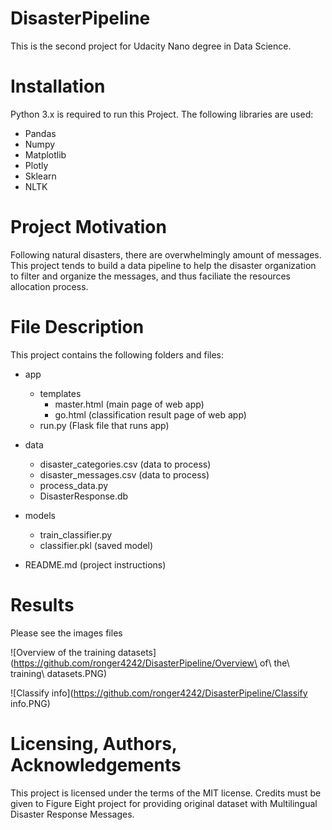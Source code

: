 # DisasterPipeline
This is the second project for Udacity Nano degree in Data Science.
# Installation
Python 3.x is required to run this Project. The following libraries are used:
* Pandas
* Numpy
* Matplotlib
* Plotly
* Sklearn
* NLTK

# Project Motivation
Following natural disasters, there are overwhelmingly amount of messages. This project tends to build a data pipeline to help the disaster organization to filter and organize the messages, and thus faciliate the resources allocation process. 

# File Description
This project contains the following folders and files:
* app
   * templates
      * master.html (main page of web app)
      * go.html (classification result page of web app)
   * run.py (Flask file that runs app)
* data
   * disaster_categories.csv (data to process)
   * disaster_messages.csv (data to process)
   * process_data.py
   * DisasterResponse.db

* models
   * train_classifier.py
   * classifier.pkl (saved model)

* README.md (project instructions)

# Results
Please see the images files

![Overview of the training datasets](https://github.com/ronger4242/DisasterPipeline/Overview\ of\ the\ training\ datasets.PNG)

![Classify info](https://github.com/ronger4242/DisasterPipeline/Classify info.PNG)

# Licensing, Authors, Acknowledgements
This project is licensed under the terms of the MIT license. Credits must be given to Figure Eight project for providing original dataset with Multilingual Disaster Response Messages.
